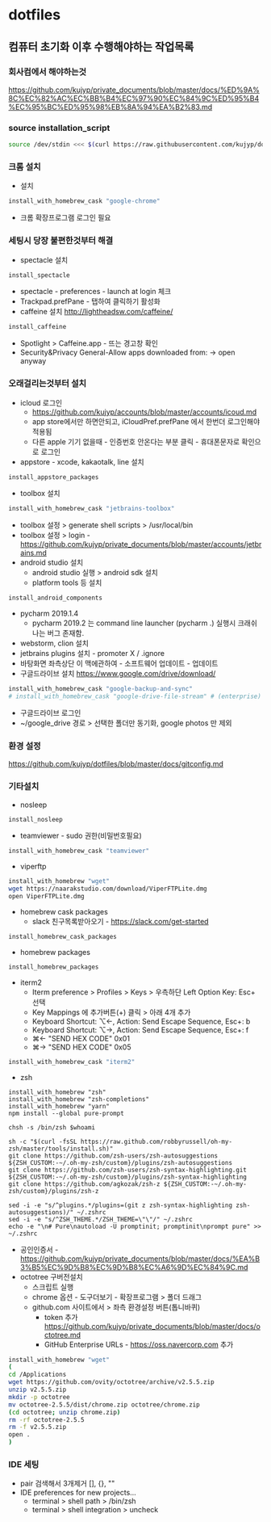 # dotfiles
## 컴퓨터 초기화 이후 수행해야하는 작업목록
### 회사컴에서 해야하는것
https://github.com/kujyp/private_documents/blob/master/docs/%ED%9A%8C%EC%82%AC%EC%BB%B4%EC%97%90%EC%84%9C%ED%95%B4%EC%95%BC%ED%95%98%EB%8A%94%EA%B2%83.md

### source installation_script
```bash
source /dev/stdin <<< $(curl https://raw.githubusercontent.com/kujyp/dotfiles/master/installation/macos.sh)
```

### 크롬 설치
- 설치
```bash
install_with_homebrew_cask "google-chrome"
```
- 크롬 확장프로그램 로그인 필요

### 세팅시 당장 불편한것부터 해결
- spectacle 설치
```bash
install_spectacle
```
- spectacle - preferences - launch at login 체크
- Trackpad.prefPane - 탭하여 클릭하기 활성화
- caffeine 설치 http://lightheadsw.com/caffeine/
```bash
install_caffeine
```
- Spotlight > Caffeine.app - 뜨는 경고창 확인
- Security&Privacy General-Allow apps downloaded from: -> open anyway

### 오래걸리는것부터 설치
- icloud 로그인
  - https://github.com/kujyp/accounts/blob/master/accounts/icoud.md
  - app store에서만 하면안되고, iCloudPref.prefPane 에서 한번더 로그인해야 적용됨
  - 다른 apple 기기 없을때 - 인증번호 안온다는 부분 클릭 - 휴대폰문자로 확인으로 로그인
- appstore - xcode, kakaotalk, line 설치
```bash
install_appstore_packages
```
- toolbox 설치
```bash
install_with_homebrew_cask "jetbrains-toolbox"
```
- toolbox 설정 > generate shell scripts > /usr/local/bin
- toolbox 설정 > login - https://github.com/kujyp/private_documents/blob/master/accounts/jetbrains.md
- android studio 설치
  - android studio 실행 > android sdk 설치
  - platform tools 등 설치
```bash
install_android_components
```
- pycharm 2019.1.4
  - pycharm 2019.2 는 command line launcher (pycharm .) 실행시 크래쉬나는 버그 존재함.
- webstorm, clion 설치
- jetbrains plugins 설치 - promoter X / .ignore
- 바탕화면 좌측상단 이 맥에관하여 - 소프트웨어 업데이트 - 업데이트
- 구글드라이브 설치 https://www.google.com/drive/download/
```bash
install_with_homebrew_cask "google-backup-and-sync"
# install_with_homebrew_cask "google-drive-file-stream" # (enterprise)  
```
  - 구글드라이브 로그인
  - ~/google_drive 경로 > 선택한 폴더만 동기화, google photos 만 제외

### 환경 설정
https://github.com/kujyp/dotfiles/blob/master/docs/gitconfig.md

### 기타설치
- nosleep
```bash
install_nosleep
```
- teamviewer - sudo 권한(비밀번호필요)
```bash
install_with_homebrew_cask "teamviewer"
```
- viperftp
```bash
install_with_homebrew "wget"
wget https://naarakstudio.com/download/ViperFTPLite.dmg
open ViperFTPLite.dmg
```
- homebrew cask packages
  - slack 친구목록받아오기 - https://slack.com/get-started
```bash
install_homebrew_cask_packages
```
- homebrew packages
```bash
install_homebrew_packages
```
- iterm2
  - Iterm preference > Profiles > Keys > 우측하단 Left Option Key: Esc+ 선택
  - Key Mappings 에 추가버튼(+) 클릭 > 아래 4개 추가
  - Keyboard Shortcut: ⌥←, Action: Send Escape Sequence, Esc+: b
  - Keyboard Shortcut: ⌥→, Action: Send Escape Sequence, Esc+: f
  - ⌘←  "SEND HEX CODE"      0x01
  - ⌘→  "SEND HEX CODE"      0x05
```bash
install_with_homebrew_cask "iterm2"
```
- zsh
```
install_with_homebrew "zsh"
install_with_homebrew "zsh-completions"
install_with_homebrew "yarn"
npm install --global pure-prompt

chsh -s /bin/zsh $whoami

sh -c "$(curl -fsSL https://raw.github.com/robbyrussell/oh-my-zsh/master/tools/install.sh)"
git clone https://github.com/zsh-users/zsh-autosuggestions ${ZSH_CUSTOM:-~/.oh-my-zsh/custom}/plugins/zsh-autosuggestions
git clone https://github.com/zsh-users/zsh-syntax-highlighting.git ${ZSH_CUSTOM:-~/.oh-my-zsh/custom}/plugins/zsh-syntax-highlighting
git clone https://github.com/agkozak/zsh-z ${ZSH_CUSTOM:-~/.oh-my-zsh/custom}/plugins/zsh-z

sed -i -e "s/^plugins.*/plugins=(git z zsh-syntax-highlighting zsh-autosuggestions)/" ~/.zshrc
sed -i -e "s/^ZSH_THEME.*/ZSH_THEME=\"\"/" ~/.zshrc
echo -e "\n# Pure\nautoload -U promptinit; promptinit\nprompt pure" >> ~/.zshrc
```
- 공인인증서 - https://github.com/kujyp/private_documents/blob/master/docs/%EA%B3%B5%EC%9D%B8%EC%9D%B8%EC%A6%9D%EC%84%9C.md
- octotree 구버전설치
  - 스크립트 실행
  - chrome 옵션 - 도구더보기 - 확장프로그램 > 폴더 드래그
  - github.com 사이트에서 > 좌측 환경설정 버튼(톱니바퀴)
    - token 추가 https://github.com/kujyp/private_documents/blob/master/docs/octotree.md
    - GitHub Enterprise URLs - https://oss.navercorp.com 추가
```bash
install_with_homebrew "wget"
(
cd /Applications
wget https://github.com/ovity/octotree/archive/v2.5.5.zip
unzip v2.5.5.zip
mkdir -p octotree
mv octotree-2.5.5/dist/chrome.zip octotree/chrome.zip
(cd octotree; unzip chrome.zip)
rm -rf octotree-2.5.5
rm -f v2.5.5.zip
open .
)
```


### IDE 세팅
- pair 검색해서 3개제거 [], {}, ""
- IDE preferences for new projects...
  - terminal > shell path > /bin/zsh
  - terminal > shell integration > uncheck
